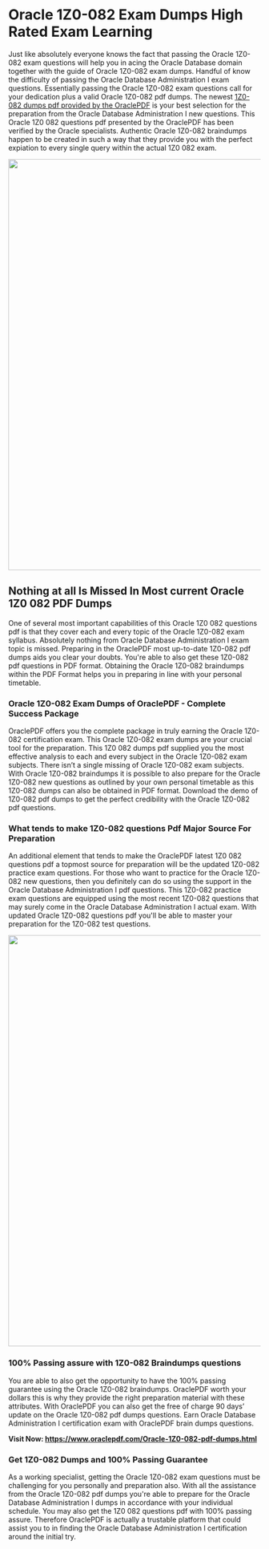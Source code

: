 <h1>Oracle 1Z0-082 Exam Dumps High Rated Exam Learning</h1>
<p>Just like absolutely everyone knows the fact that passing the Oracle 1Z0-082 exam questions will help you in acing the&nbsp;Oracle Database&nbsp;domain together with the guide of Oracle 1Z0-082 exam dumps. Handful of know the difficulty of passing the Oracle Database Administration I exam questions. Essentially passing the Oracle 1Z0-082 exam questions call for your dedication plus a valid Oracle 1Z0-082 pdf dumps. The newest&nbsp;<a href="https://www.oraclepdf.com/Oracle-1Z0-082-pdf-dumps.html">1Z0-082 dumps pdf provided by the OraclePDF</a>&nbsp;is your best selection for the preparation from the Oracle Database Administration I new questions. This Oracle 1Z0 082 questions pdf presented by the OraclePDF has been verified by the Oracle specialists. Authentic Oracle 1Z0-082 braindumps happen to be created in such a way that they provide you with the perfect expiation to every single query within the actual 1Z0 082 exam.</p>
<p><a href="https://www.oraclepdf.com/Oracle-1Z0-082-pdf-dumps.html"><img src="https://i.ibb.co/mJY6Knz/1.png" width="820" /></a></p>
<h2>Nothing at all Is Missed In Most current Oracle 1Z0 082 PDF Dumps</h2>
<p>One of several most important capabilities of this Oracle 1Z0 082 questions pdf is that they cover each and every topic of the Oracle 1Z0-082 exam syllabus. Absolutely nothing from Oracle Database Administration I exam topic is missed. Preparing in the OraclePDF most up-to-date 1Z0-082 pdf dumps aids you clear your doubts. You're able to also get these 1Z0-082 pdf questions in PDF format. Obtaining the Oracle 1Z0-082 braindumps within the PDF Format helps you in preparing in line with your personal timetable.</p>
<h3>Oracle 1Z0-082 Exam Dumps of OraclePDF - Complete Success Package</h3>
<p>OraclePDF offers you the complete package in truly earning the Oracle 1Z0-082 certification exam. This Oracle 1Z0-082 exam dumps are your crucial tool for the preparation. This 1Z0 082 dumps pdf supplied you the most effective analysis to each and every subject in the Oracle 1Z0-082 exam subjects. There isn&rsquo;t a single missing of Oracle 1Z0-082 exam subjects. With Oracle 1Z0-082 braindumps it is possible to also prepare for the Oracle 1Z0-082 new questions as outlined by your own personal timetable as this 1Z0-082 dumps can also be obtained in PDF format. Download the demo of 1Z0-082 pdf dumps to get the perfect credibility with the Oracle 1Z0-082 pdf questions.</p>
<h3>What tends to make 1Z0-082 questions Pdf Major Source For Preparation</h3>
<p>An additional element that tends to make the OraclePDF latest 1Z0 082 questions pdf a topmost source for preparation will be the updated 1Z0-082 practice exam questions. For those who want to practice for the Oracle 1Z0-082 new questions, then you definitely can do so using the support in the Oracle Database Administration I pdf questions. This 1Z0-082 practice exam questions are equipped using the most recent 1Z0-082 questions that may surely come in the Oracle Database Administration I actual exam. With updated Oracle 1Z0-082 questions pdf you'll be able to master your preparation for the 1Z0-082 test questions.</p>
<p><img src="https://i.ibb.co/TWQ7T6D/2.png" width="820" /></p>
<h3>100% Passing assure with 1Z0-082 Braindumps questions</h3>
<p>You are able to also get the opportunity to have the 100% passing guarantee using the Oracle 1Z0-082 braindumps. OraclePDF worth your dollars this is why they provide the right preparation material with these attributes. With OraclePDF you can also get the free of charge 90 days&rsquo; update on the Oracle 1Z0-082 pdf dumps questions. Earn Oracle Database Administration I certification exam with&nbsp;OraclePDF&nbsp;brain dumps questions.</p>
<p><strong>Visit Now: <a href="https://www.oraclepdf.com/Oracle-1Z0-082-pdf-dumps.html">https://www.oraclepdf.com/Oracle-1Z0-082-pdf-dumps.html</a></strong></p>
<h3>Get 1Z0-082&nbsp;Dumps&nbsp;and 100% Passing Guarantee</h3>
<p>As a working specialist, getting the Oracle 1Z0-082 exam questions must be challenging for you personally and preparation also. With all the assistance from the Oracle 1Z0-082 pdf dumps you're able to prepare for the Oracle Database Administration I dumps in accordance with your individual schedule. You may also get the 1Z0 082 questions pdf with 100% passing assure. Therefore OraclePDF is actually a trustable platform that could assist you to in finding the Oracle Database Administration I certification around the initial try.</p>
